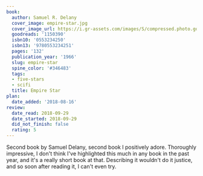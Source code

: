 ```yaml
---
book:
  author: Samuel R. Delany
  cover_image: empire-star.jpg
  cover_image_url: https://i.gr-assets.com/images/S/compressed.photo.goodreads.com/books/1213573357l/1150390.jpg
  goodreads: '1150390'
  isbn10: '0553234250'
  isbn13: '9780553234251'
  pages: '132'
  publication_year: '1966'
  slug: empire-star
  spine_color: '#346483'
  tags:
  - five-stars
  - scifi
  title: Empire Star
plan:
  date_added: '2018-08-16'
review:
  date_read: 2018-09-29
  date_started: 2018-09-29
  did_not_finish: false
  rating: 5
---
```


Second book by Samuel Delany, second book I positively adore. Thoroughly impressive, I don't think I've highlighted this much in any book in the past year, and it's a really short book at that. Describing it wouldn't do it justice, and so soon after reading it, I can't even try.
